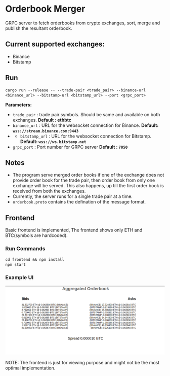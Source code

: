 # Orderbook Merger 

GRPC server to fetch orderbooks from crypto exchanges, sort, merge and publish the resultant orderbook. 
## Current supported exchanges:

 - Binance
 - Bitstamp
## Run

    cargo run --release -- --trade-pair <trade_pair> --binance-url <binance_url> --bitstamp-url <bitstamp_url> --port <grpc_port>
    
**Parameters:**

 - `trade_pair` : trade pair symbols. Should be same and available on both exchanges. **Default : ethbtc**
 - `binance_url` : URL for the websocket connection for Binance. **Default: `wss://stream.binance.com:9443`**
 - - `bitstamp_url` : URL for the websocket connection for Bitstamp. **Default: `wss://ws.bitstamp.net`**
 - `grpc_port` : Port number for GRPC server **Default : `7050`**

## Notes

 - The program serve merged order books if one of the exchange does not provide order book for the trade pair, then order book from only one exchange will be served. This also happens, up till the first order book is received from both the exchanges.
 - Currently, the server runs for a single trade pair at a time.
 - `orderbook.proto` contains the defination of the message format.
## Frontend
Basic frontend is implemented, The frontend shows only ETH and BTC(symbols are hardcoded).
### Run Commands

    cd frontend && npm install
    npm start
### Example UI

![](ui.png "Example UI")

NOTE: The frontend is just for viewing purpose and might not be the most optimal implementation.